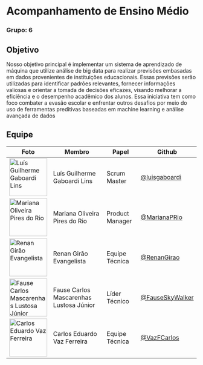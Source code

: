 # Acompanhamento de Ensino Médio

### Grupo: 6

## Objetivo

Nosso objetivo principal é implementar um sistema de aprendizado de máquina que utilize
análise de big data para realizar previsões embasadas em dados provenientes de instituições
educacionais. Essas previsões serão utilizadas para identificar padrões relevantes, fornecer
informações valiosas e orientar a tomada de decisões eficazes, visando melhorar a eficiência e o
desempenho acadêmico dos alunos. Essa iniciativa tem como foco combater a evasão escolar e
enfrentar outros desafios por meio do uso de ferramentas preditivas baseadas em machine learning e
análise avançada de dados

## Equipe

Foto | Membro                                  | Papel           | Github                                               |
---- | --------------------------------------- | --------------- | ---------------------------------------------------- |
<img src="https://avatars.githubusercontent.com/u/45673358?v=4" alt="Luís Guilherme Gaboardi Lins" width="100">|Luís Guilherme Gaboardi Lins | Scrum Master | [@luisgaboardi](https://github.com/luisgaboardi)|
<img src="https://avatars.githubusercontent.com/u/65375798?v=4" alt="Mariana Oliveira Pires do Rio" width="100">| Mariana Oliveira Pires do Rio | Product Manager | [@MarianaPRio](https://github.com/MarianaPRio)|
<img src="https://avatars.githubusercontent.com/u/137415620?v=4" alt="Renan Girão Evangelista" width="100">| Renan Girão Evangelista | Equipe Técnica | [@RenanGirao](https://github.com/RenanGirao)|
<img src="https://avatars.githubusercontent.com/u/90693864?v=4" alt="Fause Carlos Mascarenhas Lustosa Júnior" width="100">| Fause Carlos Mascarenhas Lustosa Júnior | Líder Técnico   | [@FauseSkyWalker](https://github.com/FauseSkyWalker) |
<img src="https://avatars.githubusercontent.com/u/136510566?v=4" alt="Carlos Eduardo Vaz Ferreira" width="100">| Carlos Eduardo Vaz Ferreira| Equipe Técnica  | [@VazFCarlos](https://github.com/VazFCarlos)|